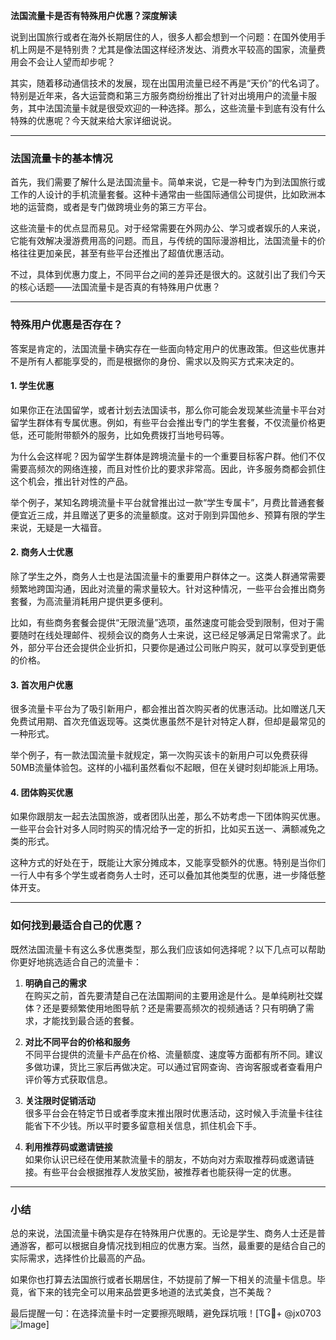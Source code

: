 **法国流量卡是否有特殊用户优惠？深度解读**

说到出国旅行或者在海外长期居住的人，很多人都会想到一个问题：在国外使用手机上网是不是特别贵？尤其是像法国这样经济发达、消费水平较高的国家，流量费用会不会让人望而却步呢？

其实，随着移动通信技术的发展，现在出国用流量已经不再是“天价”的代名词了。特别是近年来，各大运营商和第三方服务商纷纷推出了针对出境用户的流量卡服务，其中法国流量卡就是很受欢迎的一种选择。那么，这些流量卡到底有没有什么特殊的优惠呢？今天就来给大家详细说说。

---

### 法国流量卡的基本情况

首先，我们需要了解什么是法国流量卡。简单来说，它是一种专门为到法国旅行或工作的人设计的手机流量套餐。这种卡通常由一些国际通信公司提供，比如欧洲本地的运营商，或者是专门做跨境业务的第三方平台。

这些流量卡的优点显而易见。对于经常需要在外网办公、学习或者娱乐的人来说，它能有效解决漫游费用高的问题。而且，与传统的国际漫游相比，法国流量卡的价格往往更加亲民，甚至有些平台还推出了超值优惠活动。

不过，具体到优惠力度上，不同平台之间的差异还是很大的。这就引出了我们今天的核心话题——法国流量卡是否真的有特殊用户优惠？

---

### 特殊用户优惠是否存在？

答案是肯定的，法国流量卡确实存在一些面向特定用户的优惠政策。但这些优惠并不是所有人都能享受的，而是根据你的身份、需求以及购买方式来决定的。

#### 1. **学生优惠**
如果你正在法国留学，或者计划去法国读书，那么你可能会发现某些流量卡平台对留学生群体有专属优惠。例如，有些平台会推出专门的学生套餐，不仅流量价格更低，还可能附带额外的服务，比如免费拨打当地号码等。

为什么会这样呢？因为留学生群体是跨境流量卡的一个重要目标客户群。他们不仅需要高频次的网络连接，而且对性价比的要求非常高。因此，许多服务商都会抓住这个机会，推出针对性的产品。

举个例子，某知名跨境流量卡平台就曾推出过一款“学生专属卡”，月费比普通套餐便宜近三成，并且赠送了更多的流量额度。这对于刚到异国他乡、预算有限的学生来说，无疑是一大福音。

#### 2. **商务人士优惠**
除了学生之外，商务人士也是法国流量卡的重要用户群体之一。这类人群通常需要频繁地跨国沟通，因此对流量的需求量较大。针对这种情况，一些平台会推出商务套餐，为高流量消耗用户提供更多便利。

比如，有些商务套餐会提供“无限流量”选项，虽然速度可能会受到限制，但对于需要随时在线处理邮件、视频会议的商务人士来说，这已经足够满足日常需求了。此外，部分平台还会提供企业折扣，只要你是通过公司账户购买，就可以享受到更低的价格。

#### 3. **首次用户优惠**
很多流量卡平台为了吸引新用户，都会推出首次购买者的优惠活动。比如赠送几天免费试用期、首次充值返现等。这类优惠虽然不是针对特定人群，但却是最常见的一种形式。

举个例子，有一款法国流量卡就规定，第一次购买该卡的新用户可以免费获得50MB流量体验包。这样的小福利虽然看似不起眼，但在关键时刻却能派上用场。

#### 4. **团体购买优惠**
如果你跟朋友一起去法国旅游，或者团队出差，那么不妨考虑一下团体购买优惠。一些平台会针对多人同时购买的情况给予一定的折扣，比如买五送一、满额减免之类的形式。

这种方式的好处在于，既能让大家分摊成本，又能享受额外的优惠。特别是当你们一行人中有多个学生或者商务人士时，还可以叠加其他类型的优惠，进一步降低整体开支。

---

### 如何找到最适合自己的优惠？

既然法国流量卡有这么多优惠类型，那么我们应该如何选择呢？以下几点可以帮助你更好地挑选适合自己的流量卡：

1. **明确自己的需求**  
   在购买之前，首先要清楚自己在法国期间的主要用途是什么。是单纯刷社交媒体？还是要频繁使用地图导航？还是需要高频次的视频通话？只有明确了需求，才能找到最合适的套餐。

2. **对比不同平台的价格和服务**  
   不同平台提供的流量卡产品在价格、流量额度、速度等方面都有所不同。建议多做功课，货比三家后再做决定。可以通过官网查询、咨询客服或者查看用户评价等方式获取信息。

3. **关注限时促销活动**  
   很多平台会在特定节日或者季度末推出限时优惠活动，这时候入手流量卡往往能省下不少钱。所以平时要多留意相关信息，抓住机会下手。

4. **利用推荐码或邀请链接**  
   如果你认识已经在使用某款流量卡的朋友，不妨向对方索取推荐码或邀请链接。有些平台会根据推荐人发放奖励，被推荐者也能获得一定的优惠。

---

### 小结

总的来说，法国流量卡确实是存在特殊用户优惠的。无论是学生、商务人士还是普通游客，都可以根据自身情况找到相应的优惠方案。当然，最重要的是结合自己的实际需求，选择性价比最高的产品。

如果你也打算去法国旅行或者长期居住，不妨提前了解一下相关的流量卡信息。毕竟，省下来的钱完全可以用来品尝更多地道的法式美食，岂不美哉？

最后提醒一句：在选择流量卡时一定要擦亮眼睛，避免踩坑哦！[TG💪+ @jx0703 ![Image](https://github.com/user-attachments/assets/dbca1d08-cadb-493c-b0ec-ad6f7a83f270)]